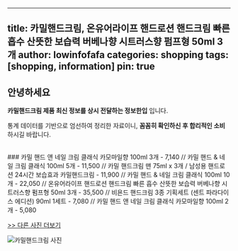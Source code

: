 
---
title: 카밀핸드크림, 온유어라이프 핸드로션 핸드크림 빠른 흡수 산뜻한 보습력 버베나향 시트러스향 펌프형 50ml 3개
author: lowinfofafa
categories: shopping
tags: [shopping, information]
pin: true
---

## 안녕하세요

**카밀핸드크림 제품 최신 정보를 상시 전달하는 정보한입** 입니다.

통계 데이터를 기반으로 엄선하여 정리한 자료이니, **꼼꼼히 확인하신 후 합리적인 소비**하시길 바랍니다.

<br >
### 카밀 핸드 앤 네일 크림 클래식 카모마일향 100ml 3개 - 7,140 // 카밀 핸드 & 네일 크림 클래식 100ml 5개 - 11,500 // 카밀 핸드크림 맨 75ml x 3개 / 남성용 핸드로션 24시간 보습효과 카밀핸드크림 - 11,900 // 카밀 핸드 & 네일 크림 클래식 100ml 10개 - 22,050 // 온유어라이프 핸드로션 핸드크림 빠른 흡수 산뜻한 보습력 버베나향 시트러스향 펌프형 50ml 3개 - 35,500 // 비욘드 핸드크림 3종 기획세트 (센트 파라다이스 에디션) 90ml 1세트 - 7,080 // 카밀 핸드 앤 네일 크림 클래식 카모마일향 100ml 2개 - 5,080

[>> 다른 사진 더보기](https://chengsprint.mycafe24.com/%ec%b9%b4%eb%b0%80%ed%95%b8%eb%93%9c%ed%81%ac%eb%a6%bc-%ec%b9%b4%eb%b0%80-%ed%95%b8%eb%93%9c%ed%81%ac%eb%a6%bc-30ml-%ec%98%ac%eb%a6%ac%eb%b8%8c%ec%98%81-%ec%b9%b4%eb%b0%80%ed%95%b8%eb%93%9c/)

![카밀핸드크림 사진](https://thumbnail7.coupangcdn.com/thumbnails/remote/230x230ex/image/retail/images/1672491399260385-8fdfd140-4764-4e3f-92f1-b13ad6174a71.jpg)
